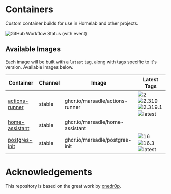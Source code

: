 <!---
NOTE: AUTO-GENERATED FILE
to edit this file, instead edit its template at: ./github/scripts/templates/README.md.j2
-->

# Containers

Custom container builds for use in Homelab and other projects.

![GitHub Workflow Status (with event)](https://img.shields.io/github/actions/workflow/status/marsadle/containers/release-scheduled.yaml?label=Scheduled%20Release)

## Available Images

Each image will be built with a `latest` tag, along with tags specific to it's version. Available images below.

Container | Channel | Image | Latest Tags
--- | --- | --- | ---
[actions-runner](https://github.com/marsadle/containers/pkgs/container/actions-runner) | stable | ghcr.io/marsadle/actions-runner |![2](https://img.shields.io/badge/2-blue) ![2.319](https://img.shields.io/badge/2.319-blue) ![2.319.1](https://img.shields.io/badge/2.319.1-blue) ![latest](https://img.shields.io/badge/latest-green)
[home-assistant]() | stable | ghcr.io/marsadle/home-assistant |
[postgres-init](https://github.com/marsadle/containers/pkgs/container/postgres-init) | stable | ghcr.io/marsadle/postgres-init |![16](https://img.shields.io/badge/16-blue) ![16.3](https://img.shields.io/badge/16.3-blue) ![latest](https://img.shields.io/badge/latest-green)


# Acknowledgements

This repository is based on the great work by [onedr0p](https://github.com/onedr0p/containers).